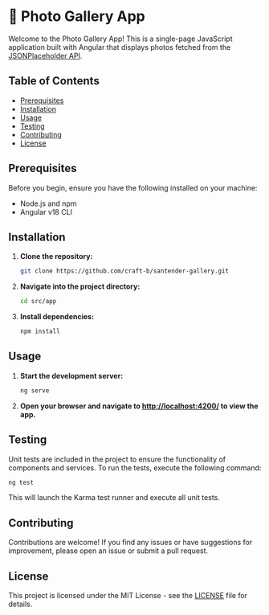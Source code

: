 # 📸 Photo Gallery App

Welcome to the Photo Gallery App! This is a single-page JavaScript application built with Angular that displays photos fetched from the [JSONPlaceholder API](https://jsonplaceholder.typicode.com/photos).

## Table of Contents

- [Prerequisites](#prerequisites)
- [Installation](#installation)
- [Usage](#usage)
- [Testing](#testing)
- [Contributing](#contributing)
- [License](#license)

## Prerequisites

Before you begin, ensure you have the following installed on your machine:

- Node.js and npm
- Angular v18 CLI

## Installation

1. **Clone the repository:**

   ```bash
   git clone https://github.com/craft-b/santender-gallery.git
   ```

2. **Navigate into the project directory:**

   ```bash
   cd src/app
   ```

3. **Install dependencies:**

   ```bash
   npm install
   ```

## Usage

1. **Start the development server:**

   ```bash
   ng serve
   ```

2. **Open your browser and navigate to [http://localhost:4200/](http://localhost:4200/) to view the app.**

## Testing

Unit tests are included in the project to ensure the functionality of components and services. To run the tests, execute the following command:

```bash
ng test
```

This will launch the Karma test runner and execute all unit tests.

## Contributing

Contributions are welcome! If you find any issues or have suggestions for improvement, please open an issue or submit a pull request.

## License

This project is licensed under the MIT License - see the [LICENSE](LICENSE) file for details.
```
